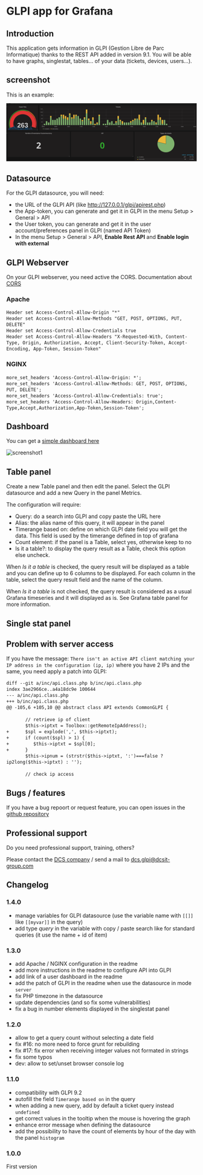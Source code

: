 # GLPI app for Grafana

## Introduction

This application gets information in GLPI (Gestion Libre de Parc Informatique) thanks to the REST API added in
version 9.1. You will be able to have graphs, singlestat, tables... of your data (tickets, devices, users...).

## screenshot

This is an example:

![screenshot1](https://raw.githubusercontent.com/ddurieux/glpi_app_grafana/master/screenshot1.png)

## Datasource

For the GLPI datasource, you will need:

* the URL of the GLPI API (like http://127.0.0.1/glpi/apirest.php)
* the App-token, you can generate and get it in GLPI in the menu Setup > General > API
* the User token, you can generate and get it in the user account/preferences panel in GLPI (named API Token)
* In the menu Setup > General > API, **Enable Rest API** and **Enable login with external**

## GLPI Webserver

On your GLPI webserver, you need active the CORS.
Documentation about [CORS](https://en.wikipedia.org/wiki/Cross-origin_resource_sharing)

### Apache

```
Header set Access-Control-Allow-Origin "*"
Header set Access-Control-Allow-Methods "GET, POST, OPTIONS, PUT, DELETE"
Header set Access-Control-Allow-Credentials true
Header set Access-Control-Allow-Headers "X-Requested-With, Content-Type, Origin, Authorization, Accept, Client-Security-Token, Accept-Encoding, App-Token, Session-Token"
```

### NGINX

```
more_set_headers 'Access-Control-Allow-Origin: *';
more_set_headers 'Access-Control-Allow-Methods: GET, POST, OPTIONS, PUT, DELETE';
more_set_headers 'Access-Control-Allow-Credentials: true';
more_set_headers 'Access-Control-Allow-Headers: Origin,Content-Type,Accept,Authorization,App-Token,Session-Token';
```


## Dashboard

You can get a [simple dashboard here](https://grafana.com/dashboards/7568)

![screenshot1](https://user-images.githubusercontent.com/13823969/44227185-4b92a900-a192-11e8-838e-ee06ed9e7d34.png)

## Table panel

Create a new Table panel and then edit the panel.
Select the GLPI datasource and add a new Query in the panel Metrics.

The configuration will require:

* Query: do a search into GLPI and copy paste the URL here
* Alias: the alias name of this query, it will appear in the panel
* Timerange based on: define on which GLPI date field you will get the data. This field is used by the timerange defined in top of grafana
* Count element: if the panel is a Table, select yes, otherwise keep to no
* Is it a table?: to display the query result as a Table, check this option else uncheck.

When *Is it a table* is checked, the query result will be displayed as a table and you can define up to 6 columns to be displayed. 
For each column in the table, select the query result field and the name of the column. 

When *Is it a table* is not checked, the query result is considered as a usual Grafana timeseries and it will displayed as is. See Grafana table panel for more information.
     
## Single stat panel


## Problem with server access

If you have the message: `There isn't an active API client matching your IP address in the configuration (ip, ip)` where you have 2 IPs and the same, you need apply a patch into GLPI: 

```
diff --git a/inc/api.class.php b/inc/api.class.php
index 3ae2966ce..a4a18dc9e 100644
--- a/inc/api.class.php
+++ b/inc/api.class.php
@@ -105,6 +105,10 @@ abstract class API extends CommonGLPI {

       // retrieve ip of client
       $this->iptxt = Toolbox::getRemoteIpAddress();
+      $spl = explode(',', $this->iptxt);
+      if (count($spl) > 1) {
+         $this->iptxt = $spl[0];
+      }
       $this->ipnum = (strstr($this->iptxt, ':')===false ? ip2long($this->iptxt) : '');

       // check ip access
```


## Bugs / features

If you have a bug repoort or request feature, you can open issues in the [github repository](https://github.com/ddurieux/glpi_app_grafana)

## Professional support

Do you need professional support, training, others?

Please contact the [DCS company](https://www.dcsit-group.com/) / send a mail to [dcs.glpi@dcsit-group.com](mailto:dcs.glpi@dcsit-group.com)


## Changelog

### 1.4.0
* manage variables for GLPI datasource (use the variable name with `[[]]` like `[[myvar]]` in the query)
* add type _query_ in the variable with copy / paste search like for standard queries (it use the name + id of item)

### 1.3.0

* add Apache / NGINX configuration in the readme
* add more instructions in the readme to configure API into GLPI
* add link of a user dashboard in the readme 
* add the patch of GLPI in the readme when use the datasource in mode `server`
* fix PHP timezone in the datasource
* update dependencies (and so fix some vulnerabilities)
* fix a bug in number elements displayed in the singlestat panel

### 1.2.0

* allow to get a query count without selecting a date field
* fix #16: no more need to force grunt for rebuilding
* fix #17: fix error when receiving integer values not formated in strings
* fix some typos
* dev: allow to set/unset browser console log

### 1.1.0

* compatibility with GLPI 9.2
* autofill the field `Timerange based on` in the query
* when adding a new query, add by default a ticket query instead `undefined`
* get correct values in the tooltip when the mouse is hovering the graph
* enhance error message when defining the datasource
* add the possibility to have the count of elements by hour of the day with the panel `histogram`

### 1.0.0

First version
